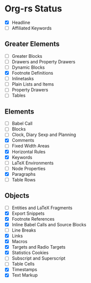 # Org-rs Status

- [x] Headline
- [ ] Affiliated Keywords

## Greater Elements
- [ ] Greater Blocks
- [ ] Drawers and Property Drawers
- [ ] Dynamic Blocks
- [x] Footnote Definitions
- [ ] Inlinetasks
- [ ] Plain Lists and Items
- [ ] Property Drawers
- [ ] Tables

## Elements

- [ ] Babel Call
- [ ] Blocks
- [ ] Clock, Diary Sexp and Planning
- [x] Comments
- [ ] Fixed Width Areas
- [x] Horizontal Rules
- [x] Keywords
- [ ] LaTeX Environments
- [ ] Node Properties
- [x] Paragraphs
- [ ] Table Rows

## Objects

- [ ] Entities and LaTeX Fragments
- [x] Export Snippets
- [x] Footnote References
- [x] Inline Babel Calls and Source Blocks
- [ ] Line Breaks
- [x] Links
- [x] Macros
- [x] Targets and Radio Targets
- [x] Statistics Cookies
- [ ] Subscript and Superscript
- [ ] Table Cells
- [x] Timestamps
- [x] Text Markup
